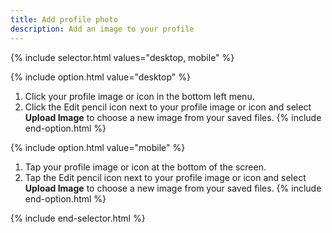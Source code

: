 ```yaml
---
title: Add profile photo
description: Add an image to your profile
---
```

<div id="new-expensify" markdown="1">

{% include selector.html values="desktop, mobile" %}

{% include option.html value="desktop" %}
1. Click your profile image or icon in the bottom left menu. 
2. Click the Edit pencil icon next to your profile image or icon and select **Upload Image** to choose a new image from your saved files.
{% include end-option.html %}

{% include option.html value="mobile" %}
1. Tap your profile image or icon at the bottom of the screen. 
2. Tap the Edit pencil icon next to your profile image or icon and select **Upload Image** to choose a new image from your saved files.
{% include end-option.html %}

{% include end-selector.html %}

</div>
